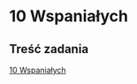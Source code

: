 # 10 Wspaniałych

## Treść zadania

[10 Wspaniałych](https://szkopul.edu.pl/problemset/problem/10wspanialych/site/?key=statement)